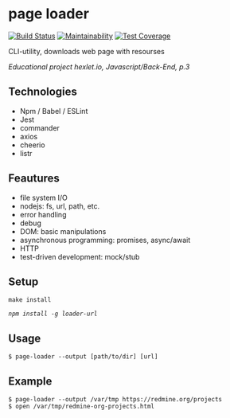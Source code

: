 # page loader

[![Build Status](https://travis-ci.org/Yorickov/page-loader.svg?branch=master)](https://travis-ci.org/Yorickov/page-loader)
[![Maintainability](https://api.codeclimate.com/v1/badges/055c996cec56e5d54631/maintainability)](https://codeclimate.com/github/Yorickov/page-loader/maintainability)
[![Test Coverage](https://api.codeclimate.com/v1/badges/055c996cec56e5d54631/test_coverage)](https://codeclimate.com/github/Yorickov/page-loader/test_coverage)

CLI-utility, downloads web page with resourses

*Educational project hexlet.io, Javascript/Back-End, p.3*

## Technologies
- Npm / Babel / ESLint
- Jest
- commander
- axios
- cheerio
- listr

## Feautures
- file system I/O
- nodejs: fs, url, path, etc.
- error handling
- debug
- DOM: basic manipulations
- asynchronous programming: promises, async/await
- HTTP
- test-driven development: mock/stub

## Setup
`make install`

*`npm install -g loader-url`*

## Usage
`$ page-loader --output [path/to/dir] [url]`

## Example
```
$ page-loader --output /var/tmp https://redmine.org/projects
$ open /var/tmp/redmine-org-projects.html
```
